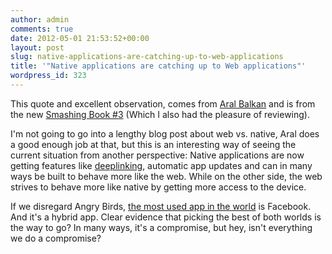 ```yaml
---
author: admin
comments: true
date: 2012-05-01 21:53:52+00:00
layout: post
slug: native-applications-are-catching-up-to-web-applications
title: '"Native applications are catching up to Web applications"'
wordpress_id: 323
---
```


This quote and excellent observation, comes from [Aral Balkan](http://twitter.com/aral) and is from the new [Smashing Book #3](http://smashingbook.com/) (Which I also had the pleasure of reviewing).  







I'm not going to go into a lengthy blog post about web vs. native, Aral does a good enough job at that, but this is an interesting way of seeing the current situation from another perspective: Native applications are now getting features like [deeplinking](https://developers.facebook.com/docs/mobile/ios/build/#linktoapp), automatic app updates and can in many ways be built to behave more like the web. While on the other side, the web strives to behave more like native by getting more access to the device. 







If we disregard Angry Birds, [the most used app in the world](http://www.businessinsider.com/here-are-the-most-popular-mobile-apps-of-2011-2011-12) is Facebook. And it's a hybrid app. Clear evidence that picking the best of both worlds is the way to go? In many ways, it's a compromise, but hey, isn't everything we do a compromise?




